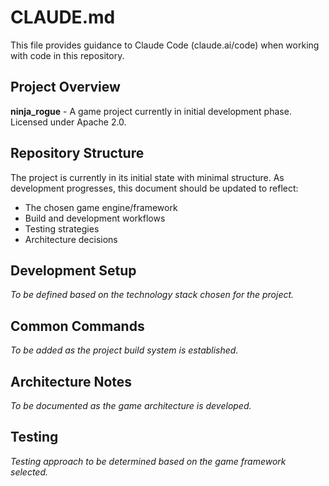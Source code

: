 # CLAUDE.md

This file provides guidance to Claude Code (claude.ai/code) when working with code in this repository.

## Project Overview

**ninja_rogue** - A game project currently in initial development phase. Licensed under Apache 2.0.

## Repository Structure

The project is currently in its initial state with minimal structure. As development progresses, this document should be updated to reflect:
- The chosen game engine/framework
- Build and development workflows
- Testing strategies
- Architecture decisions

## Development Setup

*To be defined based on the technology stack chosen for the project.*

## Common Commands

*To be added as the project build system is established.*

## Architecture Notes

*To be documented as the game architecture is developed.*

## Testing

*Testing approach to be determined based on the game framework selected.*